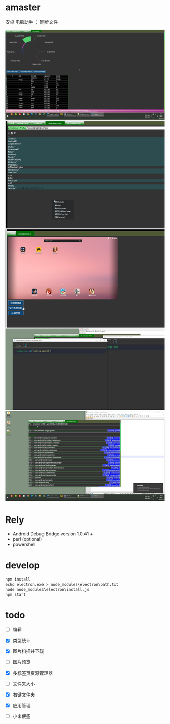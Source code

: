# amaster
安卓 电脑助手 ： 同步文件

![image](./res/1.jpg)
![image](./res/2.png)
![image](./res/3.png)
![image](./res/4.png)
![image](./res/6.jpg)


# Rely 
+ Android Debug Bridge version 1.0.41 + 
+ perl (optional)
+ powershell

# develop 
```
npm install
echo electron.exe > node_modules\electron\path.txt
node node_modules\electron\install.js
npm start
```


# todo
- [ ]  编辑
- [x] 类型统计
- [x] 图片扫描并下载
- [ ] 图片预览
- [x] 多标签页资源管理器
- [ ] 文件夹大小
- [x] 右键文件夹
- [x] 应用管理
- [ ] 小米便签

